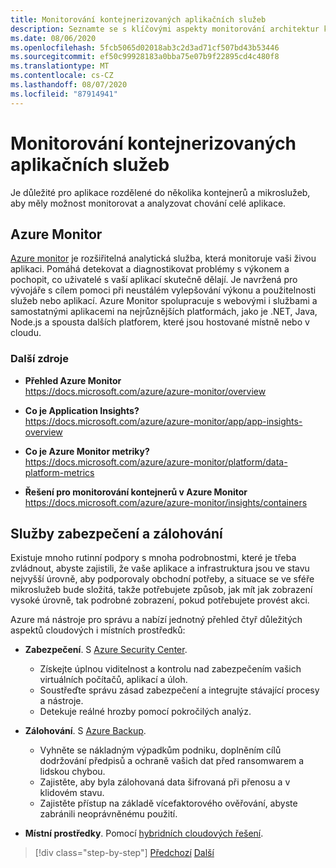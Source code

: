 ```yaml
---
title: Monitorování kontejnerizovaných aplikačních služeb
description: Seznamte se s klíčovými aspekty monitorování architektur kontejnerů
ms.date: 08/06/2020
ms.openlocfilehash: 5fcb5065d02018ab3c2d3ad71cf507bd43b53446
ms.sourcegitcommit: ef50c99928183a0bba75e07b9f22895cd4c480f8
ms.translationtype: MT
ms.contentlocale: cs-CZ
ms.lasthandoff: 08/07/2020
ms.locfileid: "87914941"
---
```

# <a name="monitor-containerized-application-services"></a>Monitorování kontejnerizovaných aplikačních služeb

Je důležité pro aplikace rozdělené do několika kontejnerů a mikroslužeb, aby měly možnost monitorovat a analyzovat chování celé aplikace.

## <a name="azure-monitor"></a>Azure Monitor

[Azure monitor](https://azure.microsoft.com/services/monitor/) je rozšiřitelná analytická služba, která monitoruje vaši živou aplikaci. Pomáhá detekovat a diagnostikovat problémy s výkonem a pochopit, co uživatelé s vaší aplikací skutečně dělají. Je navržená pro vývojáře s cílem pomoci při neustálém vylepšování výkonu a použitelnosti služeb nebo aplikací. Azure Monitor spolupracuje s webovými i službami a samostatnými aplikacemi na nejrůznějších platformách, jako je .NET, Java, Node.js a spousta dalších platforem, které jsou hostované místně nebo v cloudu.

### <a name="additional-resources"></a>Další zdroje

- **Přehled Azure Monitor** \
  <https://docs.microsoft.com/azure/azure-monitor/overview>

- **Co je Application Insights?** \
  <https://docs.microsoft.com/azure/azure-monitor/app/app-insights-overview>

- **Co je Azure Monitor metriky?** \
  <https://docs.microsoft.com/azure/azure-monitor/platform/data-platform-metrics>

- **Řešení pro monitorování kontejnerů v Azure Monitor** \
  <https://docs.microsoft.com/azure/azure-monitor/insights/containers>

## <a name="security-and-backup-services"></a>Služby zabezpečení a zálohování

Existuje mnoho rutinní podpory s mnoha podrobnostmi, které je třeba zvládnout, abyste zajistili, že vaše aplikace a infrastruktura jsou ve stavu nejvyšší úrovně, aby podporovaly obchodní potřeby, a situace se ve sféře mikroslužeb bude složitá, takže potřebujete způsob, jak mít jak zobrazení vysoké úrovně, tak podrobné zobrazení, pokud potřebujete provést akci.

Azure má nástroje pro správu a nabízí jednotný přehled čtyř důležitých aspektů cloudových i místních prostředků:

- **Zabezpečení**. S [Azure Security Center](https://azure.microsoft.com/services/security-center/).
  - Získejte úplnou viditelnost a kontrolu nad zabezpečením vašich virtuálních počítačů, aplikací a úloh.
  - Soustřeďte správu zásad zabezpečení a integrujte stávající procesy a nástroje.
  - Detekuje reálné hrozby pomocí pokročilých analýz.

- **Zálohování**. S [Azure Backup](https://azure.microsoft.com/services/backup/).
  - Vyhněte se nákladným výpadkům podniku, doplněním cílů dodržování předpisů a ochraně vašich dat před ransomwarem a lidskou chybou.
  - Zajistěte, aby byla zálohovaná data šifrovaná při přenosu a v klidovém stavu.
  - Zajistěte přístup na základě vícefaktorového ověřování, abyste zabránili neoprávněnému použití.

- **Místní prostředky**. Pomocí [hybridních cloudových řešení](https://azure.microsoft.com/solutions/hybrid-cloud-app/).

>[!div class="step-by-step"]
>[Předchozí](manage-production-docker-environments.md) 
> [Další](../key-takeaways/index.md)
